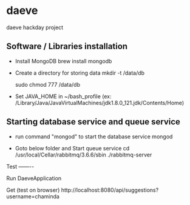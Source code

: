 # daeve
daeve hackday project

Software / Libraries installation
---------------------------------
- Install MongoDB
    brew install mongodb

- Create a directory for storing data
    mkdir -t /data/db

    sudo chmod 777 /data/db

- Set JAVA_HOME in ~/bash_profile (ex: /Library/Java/JavaVirtualMachines/jdk1.8.0_121.jdk/Contents/Home)


Starting database service and queue service
-------------------------------------------

- run command "mongod" to start the database service
    mongod

- Goto below folder and Start queue service
    cd /usr/local/Cellar/rabbitmq/3.6.6/sbin
    ./rabbitmq-server

Test
——--

Run DaeveApplication

Get (test on browser)
http://localhost:8080/api/suggestions?username=chaminda
